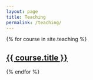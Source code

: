 ```yaml
---
layout: page
title: Teaching
permalink: /teaching/
---
```


{% for course in site.teaching %}
  <h2>
    <a href="{{ course.url }}">
      {{ course.title }}
    </a>
  </h2>
{% endfor %}
